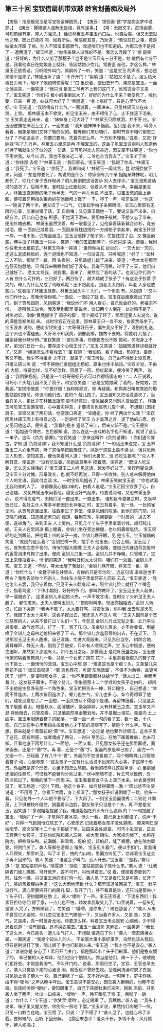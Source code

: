 <font face="黑体">

## 第三十回  宝钗借扇机带双敲 龄官划蔷痴及局外
【庚辰：指扇敲双玉是写宝钗金蝉脱壳。】
【庚辰：银钗画“蔷”字是痴女梦中说梦。】
【庚辰：脚踢袭人是断无是理，竟有是事。】
【靖：无限文字，痴情画蔷，可知前缘有定，非人力强求。】
话说林黛玉与宝玉角口后，也自后悔，但又无去就他之理，因此日夜闷
闷，如有所失。紫鹃度其意，乃劝道：“若论前日之事，竟是姑娘太浮躁
了些。别人不知宝玉那脾气，难道咱们也不知道的。为那玉也不是闹了一
遭两遭了。”黛玉啐道：“你倒来替人派我的不是。我怎么浮躁了？”紫
鹃笑道：“好好的，为什么又剪了那穗子？岂不是宝玉只有三分不是，姑
娘倒有七分不是。我看他素日在姑娘身上就好，皆因姑娘小性儿，常要歪
派他，才这么样。”
林黛玉正欲答话，只听院外叫门。紫鹃听了一听，笑道：“这是宝玉
的声音，想必是来赔不是来了。”林黛玉听了道：“不许开门！”紫鹃
道：“姑娘又不是了。这么热天毒日头地下，晒坏了他如何使得呢！”口
里说着，便出去开门，果然是宝玉。一面让他进来，一面笑道：“我只当
是宝二爷再不上我们这门了，谁知这会子又来了。”宝玉笑道：“你们把
极小的事倒说大了。好好的为什么不来？我便死了，魂也要一日来一百
遭。妹妹可大好了？”紫鹃道：“身上病好了，只是心里气不大好。”宝
玉笑道：“我晓得有什么气。”一面说着，一面进来，只见林黛玉又在床
上哭。上哭。
那林黛玉本不曾哭，听见宝玉来，由不得伤了心，止不住滚下泪来。宝
玉笑着走近床来，道：“妹妹身上可大好了？”林黛玉只顾拭泪，并不答
应。宝玉因便挨在床沿上坐了，一面笑道：“我知道妹妹不恼我。但只是
我不来，叫旁人看着，倒象是咱们又拌了嘴的似的。若等他们来劝咱们，
那时节岂不咱们倒觉生分了？不如这会子，你要打要骂，凭着你怎么样，
千万别不理我。”说着，又把“好妹妹”叫了几万声。林黛玉心里原是再
不理宝玉的，这会子见宝玉说别叫人知道他们拌了嘴就生分了似的这一
句话，又可见得比人原亲近，因又掌不住哭道：“你也不用哄我。从今以
后，我也不敢亲近二爷，二爷也全当我去了。”宝玉听了笑道：“你往那
去呢？”林黛玉道：“我回家去。”宝玉笑道：“我跟了你去。”林黛玉
道：“我死了。”宝玉道：“你死了，我做和尚！”林黛玉一闻此言，登
时将脸放下来，问道：“想是你要死了，胡说的是什么！你家倒有几个亲
姐姐亲妹妹呢，明儿都死了，你几个身子去作和尚？明儿我倒把这话告诉
别人去评评。”
宝玉自知这话说的造次了，后悔不来，登时脸上红胀起来，低着头不
敢则一声。幸而屋里没人。林黛玉直瞪瞪的瞅了他半天，气的一声儿也说
不出来。见宝玉憋的脸上紫胀，便咬着牙用指头狠命的在他额颅上戳了一
下，哼了一声，咬牙说道：“你这──”刚说了两个字，便又叹了一口气，
仍拿起手帕子来檫眼泪。宝玉心里原有无限的心事，又兼说错了话，正
自后悔；又见黛玉戳他一下，要说又说不出来，自叹自泣，因此自己也有
所感，不觉滚下泪来。要用帕子揩拭，不想又忘了带来，便用衫袖去檫。
林黛玉虽然哭着，却一眼看见了，见他穿着簇新藕合纱衫，竟去拭泪，便
一面自己拭着泪，一面回身将枕边搭的一方绡帕子拿起来，向宝玉怀里
一摔，一语不发，仍掩面自泣。宝玉见他摔了帕子来，忙接住拭了泪，又
挨近前些，伸手拉了林黛玉一只手，笑道：“我的五脏都碎了，你还只是
哭。走罢，我同你往老太太跟前去。”林黛玉将手一摔道：“谁同你拉拉
扯扯的。一天大似一天的，还这么涎皮赖脸的，连个道理也不知道。”
一句没说完，只听喊道：“好了！”宝林二人不防，都唬了一跳，回
头看时，只见凤姐儿跳了进来，笑道：“老太太在那里抱怨天抱怨地，只
叫我来瞧瞧你们好了没有。我说不用瞧，过不了三天，他们自己就好了。
老太太骂我，说我懒。我来了，果然应了我的话了。也没见你们两个人有
些什么可拌的，三日好了，两日恼了，越大越成了孩子了！有这会子拉着
手哭的，昨儿为什么又成了乌眼鸡呢！还不跟我走，到老太太跟前，叫老
人家也放些心。”说着拉了林黛玉就走。林黛玉回头叫丫头们，一个也没
有。凤姐道：“又叫他们作什么，有我伏侍你呢。”一面说，一面拉了就
走。宝玉在后面跟着出了园门。到了贾母跟前，凤姐笑道：“我说他们不
用人费心，自己就会好的。老祖宗不信，一定叫我去说合。我及至到那里
要说合，谁知两个人倒在一处对赔不是了。对笑对诉，倒象‘黄鹰抓住了
鹞子的脚’，两个都扣了环了，那里还要人去说合。”说的满屋里都笑起
来。
此时宝钗正在这里。那林黛玉只一言不发，挨着贾母坐下。宝玉没甚
说的，便向宝钗笑道：“大哥哥好日子，偏生我又不好了，没别的礼送，
连个头也不得磕去。大哥哥不知我病，倒像我懒，推故不去的。倘或明
儿恼了，姐姐替我分辨分辨。”宝钗笑道：“这也多事。你便要去也不敢
惊动，何况身上不好，弟兄们日日一处，要存这个心倒生分了。”宝玉
又笑道：“姐姐知道体谅我就好了。”又道：“姐姐怎么不看戏去？”宝
钗道：“我怕热，看了两出，热的很。要走，客又不散。我少不得推身
上不好，就来了。”宝玉听说，自己由不得脸上没意思，只得又搭讪笑
道：“怪不得他们拿姐姐比杨妃，原来也体丰怯热。”宝钗听说，不由的
大怒，待要怎样，又不好怎样。回思了一回，脸红起来，便冷笑了两声，
说道：“我倒象杨妃，只是没一个好哥哥好兄弟可以作得杨国忠的！”二
人正说着，可巧小丫头靛儿因不见了扇子，和宝钗笑道：“必是宝姑娘藏
了我的。好姑娘，赏我罢。”宝钗指他道：“你要仔细！我和你顽过，你
再疑我。和你素日嘻皮笑脸的那些姑娘们跟前，你该问他们去。”说的个
靛儿跑了。宝玉自知又把话说造次了，当着许多人，更比才在林黛玉跟前
更不好意思，便急回身又同别人搭讪去了。
林黛玉听见宝玉奚落宝钗，心中着实得意，才要搭言也趁势儿取个笑，
不想靛儿因找扇子，宝钗又发了两句话，他便改口笑道：“宝姐姐，你
听了两出什么戏？”宝钗因见林黛玉面上有得意之态，一定是听了宝玉
方才奚落之言，遂了他的心愿，忽又见问他这话，便笑道：“我看的是李
逵骂了宋江，后来又赔不是。”宝玉便笑道：“姐姐通今博古，色色都知
道，怎么连这一出戏的名字也不知道，就说了这么一串子。这叫《负荆
请罪》。”宝钗笑道：“原来这叫作《负荆请罪》！你们通今博古，才知
道‘负荆请罪’，我不知道什么是‘负荆请罪’！”一句话还未说完，宝
玉林黛玉二人心里有病，听了这话早把脸羞红了。凤姐于这些上虽不通
达，但只见他三人形景，便知其意，便也笑着问人道：“你们大暑天，谁
还吃生姜呢？”众人不解其意，便说道：“没有吃生姜。”凤姐故意用手
摸着腮，诧异道：“既没人吃生姜，怎么这么辣辣的？”宝玉黛玉二人听
见这话，越发不好过了。宝钗再要说话，见宝玉十分讨愧，形景改变，也
就不好再说，只得一笑收住。别人总未解得他四个人的言语，因此付之流
水。
一时宝钗凤姐去了，林黛玉笑向宝玉道：“你也试着比我利害的人了。
谁都像我心拙口笨的，由着人说呢。”宝玉正因宝钗多了心，自己没趣，
又见林黛玉来问着他，越发没好气起来。待要说两句，又恐林黛玉多心，
说不得忍着气，无精打采一直出来。一直出来。
谁知目今盛暑之时，又当早饭已过，各处主仆人等多半都因日长神倦之
时，宝玉背着手，到一处，一处鸦雀无闻。从贾母这里出来，往西走过了
穿堂，便是凤姐的院落。到他们院门前，只见院门掩着。知道凤姐素日的
规矩，每到天热，午间要歇一个时辰的，进去不便，遂进角门，来到王夫
人上房内。只见几个丫头子手里拿着针线，却打盹儿呢。王夫人在里间凉
榻上睡着，金钏儿坐在旁边捶腿，也乜斜着眼乱恍。
宝玉轻轻的走到跟前，把他耳上带的坠子一摘，金钏儿睁开眼，见
是宝玉。宝玉悄悄的笑道：“就困的这么着？”金钏抿嘴一笑，摆手令
他出去，仍合上眼。宝玉见了他，就有些恋恋不舍的，悄悄的探头瞧瞧
王夫人合着眼，便自己向身边荷包里带的香雪润津丹掏了出来，便向
金钏儿口里一送。金钏儿并不睁眼，只管噙了。宝玉上来便拉着手，悄
悄的笑道：“我明日和太太讨你，咱们在一处罢。”金钏儿不答。宝玉
又道：“不然，等太太醒了我就讨。”金钏儿睁开眼，将宝玉一推，笑
道：“你忙什么！‘金簪子掉在井里头，有你的只是有你的’，连这句话
语难道也不明白？我倒告诉你个巧宗儿，你往东小院子里拿环哥儿同彩
云去。”宝玉笑道：“凭他怎么去罢，我只守着你。”只见王夫人翻身起
来，照金钏儿脸上就打了个嘴巴子，指着骂道：“下作小娼妇，好好的爷
们，都叫你教坏了。”宝玉见王夫人起来，早一溜烟去了。
这里金钏儿半边脸火热，一声不敢言语。登时众丫头听见王夫人醒了，
都忙进来。王夫人便叫玉钏儿：“把你妈叫来，带出你姐姐去。”金钏
儿听说，忙跪下哭道：“我再不敢了。太太要打骂，只管发落，别叫我
出去就是天恩了。我跟了太太十来年，这会子撵出去，我还见人不见人
呢！”王夫人固然是个宽仁慈厚的人，从来不曾打过丫头们一下，今忽见
金钏儿行此无耻之事，此乃平生最恨者，故气忿不过，打了一下，骂了几
句。虽金钏儿苦求，亦不肯收留，到底唤了金钏儿之母白老媳妇来领了下
去。那金钏儿含羞忍辱的出去，不在话下。
且说那宝玉见王夫人醒来，自己没趣，忙进大观园来。只见赤日当空，
树阴合地，满耳蝉声，静无人语。刚到了巨被架，只听有人哽噎之声。宝
玉心中疑惑，便站住细听，果然架下那边有人。如今五月之际，那蔷薇正
是花叶茂盛之际，宝玉便悄悄的隔着篱笆洞儿一看，只见一个女孩子蹲在
花下，手里拿着根绾头的簪子在地下抠土，一面悄悄的流泪。宝玉心中想
道：“难道这也是个痴丫头，又象颦儿来葬花不成？”因又自叹道：“若
真也葬花，可谓‘东施效颦’，不但不为新特，且更可厌了。”想毕，便
要叫那女子，说：“你不用跟着那林姑娘学了。”话未出口，幸而再看
时，这女孩子面生，不是个侍儿，倒象是那十二个学戏的女孩子之内的，
却辨不出他是生旦净丑那一个角色来。宝玉忙把舌头一伸，将口掩住，
自己想道：“幸而不曾造次。上两次皆因造次了，颦儿也生气，宝儿也多
心，如今再得罪了他们，越发没意思了。”
一面想，一面又恨认不得这个是谁。再留神细看，只见这女孩子眉蹙
春山，眼颦秋水，面薄腰纤，袅袅婷婷，大有林黛玉之态。宝玉早又不忍
弃他而去，只管痴看。只见他虽然用金簪划地，并不是掘土埋花，竟是向
土上画字。宝玉用眼随着簪子的起落，一直一画一点一勾的看了去，数一
数，十八笔。自己又在手心里用指头按着他方才下笔的规矩写了，猜是个
什么字。写成一想，原来就是个蔷薇花的“蔷”字。宝玉想道：“必定是
他也要作诗填词。这会子见了这花，因有所感，或者偶成了两句，一时兴
至恐忘，在地下画着推敲，也未可知。且看他底下再写什么。”一面想，
一面又看，只见那女孩子还在那里画呢，画来画去，还是个“蔷”字。再
看，还是个“蔷”字。里面的原是早已痴了，画完一个又画一个，已经画
了有几千个“蔷”。外面的不觉也看痴了，两个眼睛珠儿只管随着簪子
动，心里却想：“这女孩子一定有什么话说不出来的大心事，才这样个形
景。外面既是这个形景，心里不知怎么熬煎。看他的模样儿这般单薄，心
里那里还搁的住熬煎。可恨我不能替你分些过来。”
伏中阴晴不定，片云可以致雨，忽一阵凉风过了，唰唰的落下一阵雨
来。宝玉看着那女子头上滴下水来，纱衣裳登时湿了。宝玉想道：“这时
下雨。他这个身子，如何禁得骤雨一激！”因此禁不住便说道：“不用写
了。你看下大雨，身上都湿了。”那女孩子听说倒唬了一跳，抬头一看，
只见花外一个人叫他不要写了，下大雨了。一则宝玉脸面俊秀；二则花
叶繁茂，上下俱被枝叶隐住，刚露着半边脸，那女孩子只当是个丫头，再
不想是宝玉，因笑道：“多谢姐姐提醒了我。难道姐姐在外头有什么遮雨
的？”一句提醒了宝玉，“嗳哟”了一声，才觉得浑身冰凉。低头一看，
自己身上也都湿了。说声“不好”，只得一气跑回怡红院去了，心里却还
记挂着那女孩子没处避雨。
原来明日是端阳节，那文官等十二个女子都放了学，进园来各处顽耍。
可巧小生宝官、正旦玉官两个女孩子，正在怡红院和袭人玩笑，被大雨
阻住。大家把沟堵了，水积在院内，把些绿头鸭、花鸂鶒、彩鸳鸯，捉的
捉，赶的赶，缝了翅膀，放在院内顽耍，将院门关了。袭人等都在游廊上
嘻笑。
宝玉见关着门，便以手扣门，里面诸人只顾笑，那里听见。叫了半
日，拍的门山响，里面方听见了，估谅着宝玉这会子再不回来的。袭人
笑道：“谁这会子叫门，没人开去。”宝玉道：“是我。”麝月道：“是
宝姑娘的声音。”晴雯道：“胡说！宝姑娘这会子做什么来。”袭人
道：“让我隔着门缝儿瞧瞧，可开就开，要不可开，叫他淋着去。”说
着，便顺着游廊到门前，往外一瞧，只见宝玉淋的雨打鸡一般。袭人见
了又是着忙又是可笑，忙开了门，笑的弯着腰拍手道：“这么大雨地里跑
什么？那里知道爷回来了。”宝玉一肚子没好气，满心里要把开门的踢几
脚，及开了门，并不看真是谁，还只当是那些小丫头子们，便抬腿踢在肋
上。袭人“嗳哟”了一声。宝玉还骂道：“下流东西们！我素日担待你们
得了意，一点儿也不怕，越发拿我取笑儿了。”口里说着，一低头见是袭
人哭了，方知踢错了，忙笑道：“嗳哟，是你来了！踢在那里了？”袭人
从来不曾受过大话的，今儿忽见宝玉生气踢他一下，又当着许多人，又是
羞，又是气，又是疼，真一时置身无地。待要怎么样，料着宝玉未必是安
心踢他，少不得忍着说道：“没有踢着。还不换衣裳去。”宝玉一面进房
来解衣，一面笑道：“我长了这么大，今日是头一遭儿生气打人，不想就
偏遇见了你！”袭人一面忍痛换衣裳，一面笑道：“我是个起头儿的人，
不论事大事小事好事歹，自然也该从我起。但只是别说打了我，明儿顺了
手也打起别人来。”宝玉道：“我才也不是安心。”袭人道：“谁说你是
安心了！素日开门关门，都是那起小丫头子们的事。他们是憨皮惯了的，
早已恨的人牙痒痒，他们也没个怕惧儿。你当是他们，踢一下子，唬唬他
们也好些。才刚是我淘气，不叫开门的。”
说着，那雨已住了，宝官、玉官也早去了。袭人只觉肋下疼的心里发
闹，晚饭也不曾好生吃。至晚间洗澡时脱了衣服，只见肋上青了碗大一
块，自己倒唬了一跳，又不好声张。一时睡下，梦中作痛，由不得“嗳
哟”之声从睡中哼出。宝玉虽说不是安心，因见袭人懒懒的，也睡不安
稳。忽夜间听得“嗳哟”，便知踢重了，自己下床那牡秉灯来照。刚到
床前，只见袭人嗽了两声，吐出一口痰来，“嗳哟”一声，睁开眼见了宝
玉，倒唬了一跳道：“作什么？”宝玉道：“你梦里‘嗳哟’，必定踢重
了。我瞧瞧。”袭人道：“我头上发晕，嗓子里又腥又甜，你倒照一照地
下罢。”宝玉听说，果然持灯向地下一照，只见一口鲜血在地。宝玉慌
了，只说：“了不得了！”袭人见了，也就心冷了半截。要知端的，且听
下回分解。
【蒙回末总评：爱众不长，多情不寿；风月情怀，醉人如酒。】

</font>